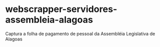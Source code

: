 # webscrapper-servidores-assembleia-alagoas

Captura a folha de pagamento de pessoal da Assembléia Legislativa de Alagoas
